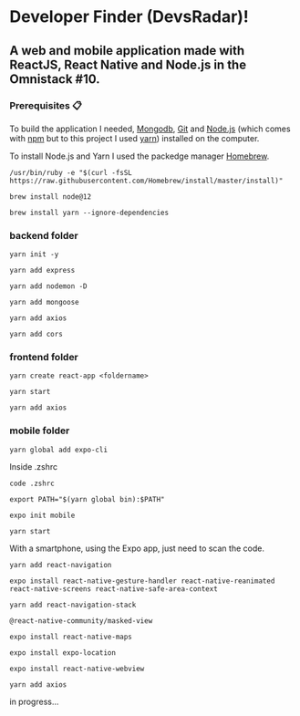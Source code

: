 # Developer Finder (DevsRadar)!
## A web and mobile application made with ReactJS, React Native and Node.js in the Omnistack #10.

### Prerequisites 📋
To build the  application I needed, [Mongodb](http://cloud.mongodbcom), [Git](https://git-scm.com) and [Node.js](https://nodejs.org/en/download/) (which comes with [npm](http://npmjs.com) but to this project I used [yarn](https://yarnpkg.com/lang/en/)) installed on the computer.

To install Node.js and Yarn I used the packedge manager [Homebrew](http://brew.sh).

```
/usr/bin/ruby -e "$(curl -fsSL https://raw.githubusercontent.com/Homebrew/install/master/install)"
```
```
brew install node@12
```

```
brew install yarn --ignore-dependencies
```

### backend folder

```
yarn init -y

yarn add express

yarn add nodemon -D

yarn add mongoose

yarn add axios

yarn add cors
```

### frontend folder

```
yarn create react-app <foldername>

yarn start

yarn add axios
```

### mobile folder

```
yarn global add expo-cli
```

Inside .zshrc
```
code .zshrc
```
```
export PATH="$(yarn global bin):$PATH"
```
```
expo init mobile

yarn start
```

With a smartphone, using the Expo app, just need to scan the code.

```
yarn add react-navigation

expo install react-native-gesture-handler react-native-reanimated react-native-screens react-native-safe-area-context

yarn add react-navigation-stack

@react-native-community/masked-view

expo install react-native-maps

expo install expo-location

expo install react-native-webview

yarn add axios
```

in progress...